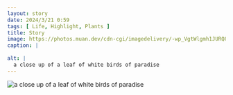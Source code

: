 ```yaml
---
layout: story
date: 2024/3/21 0:59
tags: [ Life, Highlight, Plants ]
title: Story
image: https://photos.muan.dev/cdn-cgi/imagedelivery/-wp_VgtWlgmh1JURQ8t1mg/66ed66a9-0355-4e44-02eb-cbed216ac700/public
caption: |
  
alt: |
  a close up of a leaf of white birds of paradise
---
```


![a close up of a leaf of white birds of paradise](https://photos.muan.dev/cdn-cgi/imagedelivery/-wp_VgtWlgmh1JURQ8t1mg/66ed66a9-0355-4e44-02eb-cbed216ac700/public)


